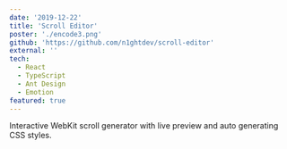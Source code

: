 ```yaml
---
date: '2019-12-22'
title: 'Scroll Editor'
poster: './encode3.png'
github: 'https://github.com/n1ghtdev/scroll-editor'
external: ''
tech:
  - React
  - TypeScript
  - Ant Design
  - Emotion
featured: true
---
```


Interactive WebKit scroll generator with live preview and auto generating CSS
styles.
